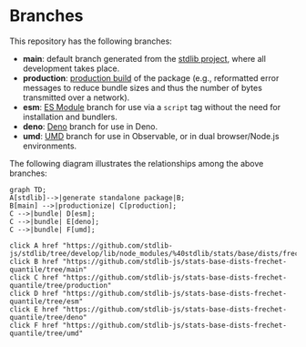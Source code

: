 <!--

@license Apache-2.0

Copyright (c) 2022 The Stdlib Authors.

Licensed under the Apache License, Version 2.0 (the "License");
you may not use this file except in compliance with the License.
You may obtain a copy of the License at

    http://www.apache.org/licenses/LICENSE-2.0

Unless required by applicable law or agreed to in writing, software
distributed under the License is distributed on an "AS IS" BASIS,
WITHOUT WARRANTIES OR CONDITIONS OF ANY KIND, either express or implied.
See the License for the specific language governing permissions and
limitations under the License.

-->

# Branches

This repository has the following branches:

-   **main**: default branch generated from the [stdlib project][stdlib-url], where all development takes place.
-   **production**: [production build][production-url] of the package (e.g., reformatted error messages to reduce bundle sizes and thus the number of bytes transmitted over a network).
-   **esm**: [ES Module][esm-url] branch for use via a `script` tag without the need for installation and bundlers.
-   **deno**: [Deno][deno-url] branch for use in Deno.
-   **umd**: [UMD][umd-url] branch for use in Observable, or in dual browser/Node.js environments.

The following diagram illustrates the relationships among the above branches:

```mermaid
graph TD;
A[stdlib]-->|generate standalone package|B;
B[main] -->|productionize| C[production];
C -->|bundle| D[esm];
C -->|bundle| E[deno];
C -->|bundle| F[umd];

click A href "https://github.com/stdlib-js/stdlib/tree/develop/lib/node_modules/%40stdlib/stats/base/dists/frechet/quantile"
click B href "https://github.com/stdlib-js/stats-base-dists-frechet-quantile/tree/main"
click C href "https://github.com/stdlib-js/stats-base-dists-frechet-quantile/tree/production"
click D href "https://github.com/stdlib-js/stats-base-dists-frechet-quantile/tree/esm"
click E href "https://github.com/stdlib-js/stats-base-dists-frechet-quantile/tree/deno"
click F href "https://github.com/stdlib-js/stats-base-dists-frechet-quantile/tree/umd"
```

[stdlib-url]: https://github.com/stdlib-js/stdlib/tree/develop/lib/node_modules/%40stdlib/stats/base/dists/frechet/quantile
[production-url]: https://github.com/stdlib-js/stats-base-dists-frechet-quantile/tree/production
[deno-url]: https://github.com/stdlib-js/stats-base-dists-frechet-quantile/tree/deno
[umd-url]: https://github.com/stdlib-js/stats-base-dists-frechet-quantile/tree/umd
[esm-url]: https://github.com/stdlib-js/stats-base-dists-frechet-quantile/tree/esm